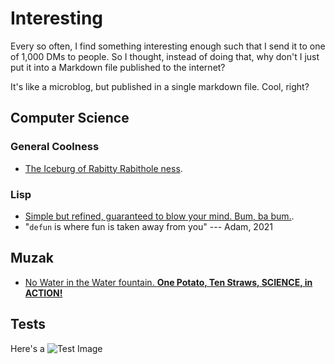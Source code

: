 # Interesting
Every so often, I find something interesting enough such that I send it to one of 1,000 DMs to people. So I thought, instead of doing that, why don't I just put it into a Markdown file published to the internet?

It's like a microblog, but published in a single markdown file. Cool, right?

## Computer Science
### General Coolness
- [The Iceburg of Rabitty Rabithole ness](https://suricrasia.online/iceberg/).
### Lisp
- [Simple but refined, guaranteed to blow your mind. Bum, ba bum.](http://landoflisp.com/).
- "`defun` is where fun is taken away from you" --- Adam, 2021

## Muzak
- [No Water in the Water fountain. **One Potato, Ten Straws, SCIENCE, in ACTION!**](https://www.youtube.com/watch?v=jbiFcPhccu8)
## Tests
Here's a ![Test Image](./test.png)

